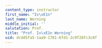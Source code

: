 ```yaml
---
content_type: instructor
first_name: "Iv\xE1n"
last_name: Werning
middle_initial: ''
salutation: Prof.
title: "Prof. Iv\xE1n Werning"
uid: dcdd5fa5-1aa9-1781-6fd1-2c9f28fc3c8f
---
```

